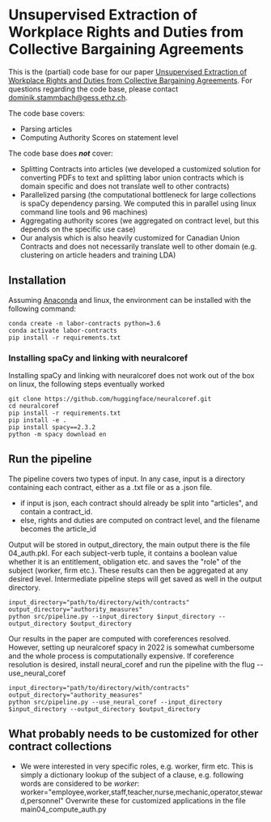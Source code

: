 # Unsupervised Extraction of Workplace Rights and Duties from Collective Bargaining Agreements

This is the (partial) code base for our paper [Unsupervised Extraction of Workplace Rights and Duties from Collective Bargaining Agreements](https://www.research-collection.ethz.ch/handle/20.500.11850/473199.1). For questions regarding the code base, please contact dominik.stammbach@gess.ethz.ch.

The code base covers:

* Parsing articles
* Computing Authority Scores on statement level

The code base does **_not_** cover:

* Splitting Contracts into articles (we developed a customized solution for converting PDFs to text and splitting labor union contracts which is domain specific and does not translate well to other contracts)
* Parallelized parsing (the computational bottleneck for large collections is spaCy dependency parsing. We computed this in parallel using linux command line tools and 96 machines)
* Aggregating authority scores (we aggregated on contract level, but this depends on the specific use case)
* Our analysis which is also heavily customized for Canadian Union Contracts and does not necessarily translate well to other domain (e.g. clustering on article headers and training LDA)


## Installation

Assuming [Anaconda](https://docs.anaconda.com/anaconda/install/) and linux, the environment can be installed with the following command:
```shell
conda create -n labor-contracts python=3.6
conda activate labor-contracts
pip install -r requirements.txt
```

### Installing spaCy and linking with neuralcoref

Installing spaCy and linking with neuralcoref does not work out of the box on linux, the following steps eventually worked

```shell
git clone https://github.com/huggingface/neuralcoref.git
cd neuralcoref
pip install -r requirements.txt
pip install -e .
pip install spacy==2.3.2
python -m spacy download en
```

## Run the pipeline

The pipeline covers two types of input. In any case, input is a directory containing each contract, either as a .txt file or as a .json file.

* if input is json, each contract should already be split into "articles", and contain a contract_id.
* else, rights and duties are computed on contract level, and the filename becomes the article_id

Output will be stored in output_directory, the main output there is the file 04_auth.pkl. For each subject-verb tuple, it contains a boolean value whether it is an entitlement, obligation etc. and saves the "role" of the subject (worker, firm etc.). These results can then be aggregated at any desired level. Intermediate pipeline steps will get saved as well in the output directory.

```shell
input_directory="path/to/directory/with/contracts"
output_directory="authority_measures"
python src/pipeline.py --input_directory $input_directory --output_directory $output_directory
```

Our results in the paper are computed with coreferences resolved. However, setting up neuralcoref spacy in 2022 is somewhat cumbersome and the whole process is computationally expensive. If coreference resolution is desired, install neural_coref and run the pipeline with the flug --use_neural_coref 

```shell
input_directory="path/to/directory/with/contracts"
output_directory="authority_measures"
python src/pipeline.py --use_neural_coref --input_directory $input_directory --output_directory $output_directory
```


## What probably needs to be customized for other contract collections
* We were interested in very specific roles, e.g. worker, firm etc. This is simply a dictionary lookup of the subject of a clause, e.g. following words are considered to be *worker*: worker="employee,worker,staff,teacher,nurse,mechanic,operator,steward,personnel" Overwrite these for customized applications in the file main04_compute_auth.py





